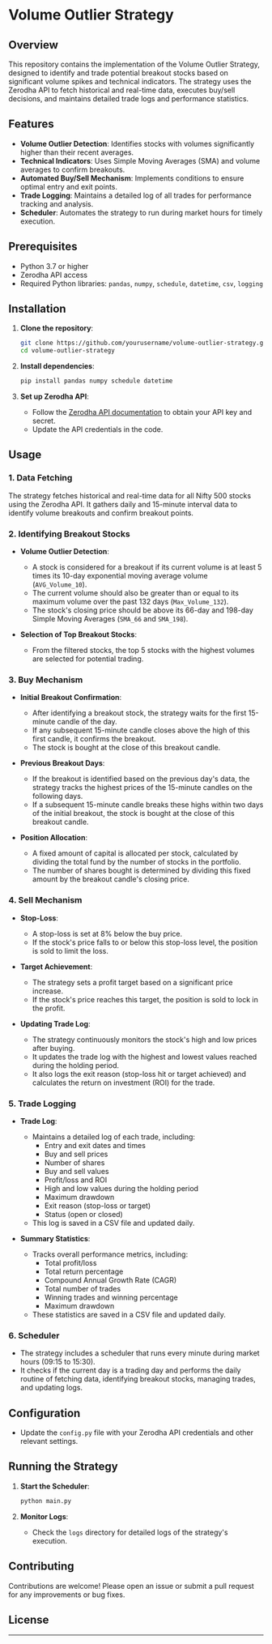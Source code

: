 # Volume Outlier Strategy

## Overview

This repository contains the implementation of the Volume Outlier Strategy, designed to identify and trade potential breakout stocks based on significant volume spikes and technical indicators. The strategy uses the Zerodha API to fetch historical and real-time data, executes buy/sell decisions, and maintains detailed trade logs and performance statistics.

## Features

- **Volume Outlier Detection**: Identifies stocks with volumes significantly higher than their recent averages.
- **Technical Indicators**: Uses Simple Moving Averages (SMA) and volume averages to confirm breakouts.
- **Automated Buy/Sell Mechanism**: Implements conditions to ensure optimal entry and exit points.
- **Trade Logging**: Maintains a detailed log of all trades for performance tracking and analysis.
- **Scheduler**: Automates the strategy to run during market hours for timely execution.

## Prerequisites

- Python 3.7 or higher
- Zerodha API access
- Required Python libraries: `pandas`, `numpy`, `schedule`, `datetime`, `csv`, `logging`

## Installation

1. **Clone the repository**:
    ```bash
    git clone https://github.com/yourusername/volume-outlier-strategy.git
    cd volume-outlier-strategy
    ```

2. **Install dependencies**:
    ```bash
    pip install pandas numpy schedule datetime
    ```

3. **Set up Zerodha API**:
    - Follow the [Zerodha API documentation](https://kite.trade/docs/connect/v3/) to obtain your API key and secret.
    - Update the API credentials in the code.

## Usage

### 1. Data Fetching

The strategy fetches historical and real-time data for all Nifty 500 stocks using the Zerodha API. It gathers daily and 15-minute interval data to identify volume breakouts and confirm breakout points.

### 2. Identifying Breakout Stocks

- **Volume Outlier Detection**:
  - A stock is considered for a breakout if its current volume is at least 5 times its 10-day exponential moving average volume (`AVG_Volume_10`).
  - The current volume should also be greater than or equal to its maximum volume over the past 132 days (`Max_Volume_132`).
  - The stock's closing price should be above its 66-day and 198-day Simple Moving Averages (`SMA_66` and `SMA_198`).

- **Selection of Top Breakout Stocks**:
  - From the filtered stocks, the top 5 stocks with the highest volumes are selected for potential trading.

### 3. Buy Mechanism

- **Initial Breakout Confirmation**:
  - After identifying a breakout stock, the strategy waits for the first 15-minute candle of the day.
  - If any subsequent 15-minute candle closes above the high of this first candle, it confirms the breakout.
  - The stock is bought at the close of this breakout candle.

- **Previous Breakout Days**:
  - If the breakout is identified based on the previous day's data, the strategy tracks the highest prices of the 15-minute candles on the following days.
  - If a subsequent 15-minute candle breaks these highs within two days of the initial breakout, the stock is bought at the close of this breakout candle.

- **Position Allocation**:
  - A fixed amount of capital is allocated per stock, calculated by dividing the total fund by the number of stocks in the portfolio.
  - The number of shares bought is determined by dividing this fixed amount by the breakout candle's closing price.

### 4. Sell Mechanism

- **Stop-Loss**:
  - A stop-loss is set at 8% below the buy price.
  - If the stock's price falls to or below this stop-loss level, the position is sold to limit the loss.

- **Target Achievement**:
  - The strategy sets a profit target based on a significant price increase.
  - If the stock's price reaches this target, the position is sold to lock in the profit.

- **Updating Trade Log**:
  - The strategy continuously monitors the stock's high and low prices after buying.
  - It updates the trade log with the highest and lowest values reached during the holding period.
  - It also logs the exit reason (stop-loss hit or target achieved) and calculates the return on investment (ROI) for the trade.

### 5. Trade Logging

- **Trade Log**:
  - Maintains a detailed log of each trade, including:
    - Entry and exit dates and times
    - Buy and sell prices
    - Number of shares
    - Buy and sell values
    - Profit/loss and ROI
    - High and low values during the holding period
    - Maximum drawdown
    - Exit reason (stop-loss or target)
    - Status (open or closed)
  - This log is saved in a CSV file and updated daily.

- **Summary Statistics**:
  - Tracks overall performance metrics, including:
    - Total profit/loss
    - Total return percentage
    - Compound Annual Growth Rate (CAGR)
    - Total number of trades
    - Winning trades and winning percentage
    - Maximum drawdown
  - These statistics are saved in a CSV file and updated daily.

### 6. Scheduler

- The strategy includes a scheduler that runs every minute during market hours (09:15 to 15:30).
- It checks if the current day is a trading day and performs the daily routine of fetching data, identifying breakout stocks, managing trades, and updating logs.

## Configuration

- Update the `config.py` file with your Zerodha API credentials and other relevant settings.

## Running the Strategy

1. **Start the Scheduler**:
    ```bash
    python main.py
    ```

2. **Monitor Logs**:
    - Check the `logs` directory for detailed logs of the strategy's execution.

## Contributing

Contributions are welcome! Please open an issue or submit a pull request for any improvements or bug fixes.

## License



---
